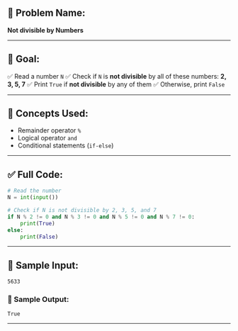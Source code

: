 
## 🧩 **Problem Name:**

**Not divisible by Numbers**

---

## 🎯 **Goal:**

✅ Read a number `N`
✅ Check if `N` is **not divisible** by all of these numbers: **2, 3, 5, 7**
✅ Print `True` if **not divisible** by any of them
✅ Otherwise, print `False`

---

## 🧠 **Concepts Used:**

* Remainder operator `%`
* Logical operator `and`
* Conditional statements (`if-else`)

---

## ✅ Full Code:

```python
# Read the number
N = int(input())

# Check if N is not divisible by 2, 3, 5, and 7
if N % 2 != 0 and N % 3 != 0 and N % 5 != 0 and N % 7 != 0:
    print(True)
else:
    print(False)
```

---

## 🧪 Sample Input:

```
5633
```

### 🧾 Sample Output:

```
True
```

---

